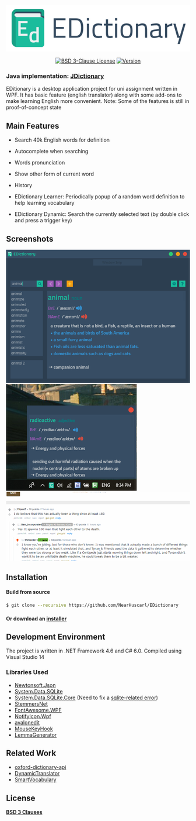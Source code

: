 <p align="center">
  <img src="https://github.com/NearHuscarl/EDictionary/blob/master/demo/Logo.png"/>
</p>

<p align="center">
  <a href="https://github.com/NearHuscarl/EDictionary/blob/master/LICENSE.md"><img src="https://img.shields.io/badge/License-BSD_3--Clauses-blue.svg?longCache=true" alt="BSD 3-Clause License"></a>
  <a href="https://github.com/NearHuscarl/EDictionary/releases"><img src="https://img.shields.io/badge/Version-2.0.2-green.svg?longCache=true" alt="Version"></a>
</p>

### Java implementation: [JDictionary]

EDitionary is a desktop application project for uni assignment written in WPF. It has basic feature (english translator) along with some add-ons to make learning English more convenient. Note: Some of the features is still in proof-of-concept state 

## Main Features

* Search 40k English words for definition
* Autocomplete when searching
* Words pronunciation
* Show other form of current word
* History

* EDictionary Learner: Periodically popup of a random word definition to help learning vocabulary
* EDictionary Dynamic: Search the currently selected text (by double click and press a trigger key)

## Screenshots

![Main window](https://github.com/NearHuscarl/EDictionary/blob/master/demo/Main.png)
![Learner](https://github.com/NearHuscarl/EDictionary/blob/master/demo/Learner.png)
![Dynamic demonstration](https://github.com/NearHuscarl/EDictionary/blob/master/demo/Dynamic.gif)

## Installation

#### Build from source
```bash
$ git clone --recursive https://github.com/NearHuscarl/EDictionary
```

#### Or download an [installer](https://github.com/NearHuscarl/EDictionary/releases) 

## Development Environment

The project is written in .NET Framework 4.6 and C# 6.0. Compiled using Visual Studio 14

### Libraries Used
* [Newtonsoft.Json](https://www.newtonsoft.com/json)
* [System.Data.SQLite](https://system.data.sqlite.org/index.html/doc/trunk/www/index.wiki)
* [System.Data.SQLite.Core](https://www.nuget.org/packages/system.data.sqlite.core) (Need to fix a [sqlite-related error](https://stackoverflow.com/a/28092497/9449426))
* [StemmersNet](https://archive.codeplex.com/?p=stemmersnet)
* [FontAwesome.WPF](https://github.com/charri/Font-Awesome-WPF/blob/master/README-WPF.md)
* [NotifyIcon.Wpf](https://bitbucket.org/hardcodet/notifyicon-wpf)
* [avalonedit](http://avalonedit.net/)
* [MouseKeyHook](https://github.com/gmamaladze/globalmousekeyhook)
* [LemmaGenerator](https://github.com/AlexPoint/LemmaGenerator)

## Related Work
* [oxford-dictionary-api](https://github.com/NearHuscarl/oxford-dictionary-api)
* [DynamicTranslator](https://github.com/DynamicTranslator/DynamicTranslator)
* [SmartVocabulary](https://github.com/al-develop/SmartVocabulary)

## License
**[BSD 3 Clauses](https://github.com/NearHuscarl/i3-quake/blob/master/LICENSE.md)**

[JDictionary]: https://github.com/NearHuscarl/JDictionary
